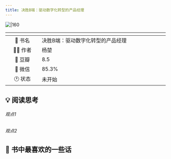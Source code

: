```yaml
---
title: 决胜B端：驱动数字化转型的产品经理
---
```


![|160](https://img1.doubanio.com/view/subject/s/public/s34555269.jpg)

| <img width="200"/> | <img width="900"/>                |
| :----------------: | :-------------------------------- |
|       📖 书名       | 决胜B端：驱动数字化转型的产品经理 |
|       🕵️‍♂️ 作者       | 杨堃                              |
|       💚 豆瓣       | 8.5                               |
|       💬 微信       | 85.3%                             |
|       🕐 状态       | 未开始                 |



## 💡 阅读思考
###### 观点1

###### 观点2

## 📘 书中最喜欢的一些话
> 